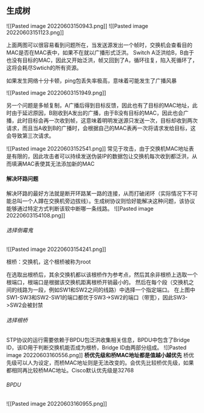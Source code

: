 ## 生成树
![[Pasted image 20220603150943.png]]
![[Pasted image 20220603151123.png]]

上面两图可以很容易看到问题所在，当发送源发出一个帧时，交换机会查看目的MAC是否在MAC表中，如果不在就以广播形式泛洪。
Switch A泛洪给B，B由于也没有目标的MAC，因此又开始泛洪，帧又回到了A，循环往复，陷入死循环了，这将会耗尽Swtich的所有资源。

如果发生网络十分卡顿，ping包丢失率极高，意味着可能发生了广播风暴

![[Pasted image 20220603151949.png]]

另一个问题是多帧复制，A广播后得到目标反馈，因此也有了目标的MAC地址，此时由于延迟原因，B刚收到A发出的广播，由于B没有目标的MAC，因此也会广播，此时目标会再一次收到帧，这意味着明明发送源只发送一次，目标却收到两次请求，而且当A收到B的广播时，会根据自己的MAC表再一次将请求发给目标，这会导致第三次请求。

![[Pasted image 20220603152541.png]]
常见于攻击，由于交换机MAC地址表是有限的，因此攻击者可以持续发送伪装IP的数据包让交换机每次收到都泛洪，从而填满MAC表使其无法添加新的MAC

#### 解决环路问题
解决环路的最好方法就是断开环路某一路的连接，从而打破闭环（实际情况下不可能总叫一个人蹲在交换机旁边拔线）。生成树协议则恰好能解决这种问题，该协议能够通过特定方式判断该软中断哪一条线路。
![[Pasted image 20220603154108.png]]

###### 选择倒霉鬼
![[Pasted image 20220603154241.png]]

根桥：交换机，这个根桥被称为root

在选取出根桥后，其余交换机都以该根桥作为参考点，然后其余非根桥上选取一个根端口，根端口是根据该交换机距离根桥开销最小的。
然后在每个段（交换机之间的线路为一段，例如SW1和SW2之间的线路）中选择一个指定端口。
在上图中SW1-SW3和SW2-SW1的端口都优于SW3->SW2的端口（带宽），因此SW3->SW2会被封禁


###### 选择根桥
STP协议的运行需要依赖于BPDU包泛洪收集相关信息，BPDU中包含了Bridge ID，该ID用于判断交换机能否成为根桥，Bridge ID由两部分组成。
![[Pasted image 20220603160556.png]]
**桥优先级和桥MAC地址都是值越小越优先**
桥优先级可以人为设定，而桥MAC地址则是无法改变的。会优先比较桥优先级，如果都相同再比较桥MAC地址。Cisco默认优先级是32768

###### BPDU
![[Pasted image 20220603160955.png]]